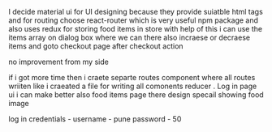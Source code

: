 I decide material ui for UI designing because they provide suiatble html tags and for routing choose react-router which is very useful npm package and also uses redux for storing food items in store with help of this i can use the items array on dialog box where we can there also incraese or decraese items and goto checkout page after checkout action 

no improvement from my side 

if i got more time then i craete separte routes component where all routes wriiten like  i craeated a file for writing all comonents reducer  . Log in page ui i can make better also food items page there design specail showing food image


log in credentials - 
username - pune 
password - 50